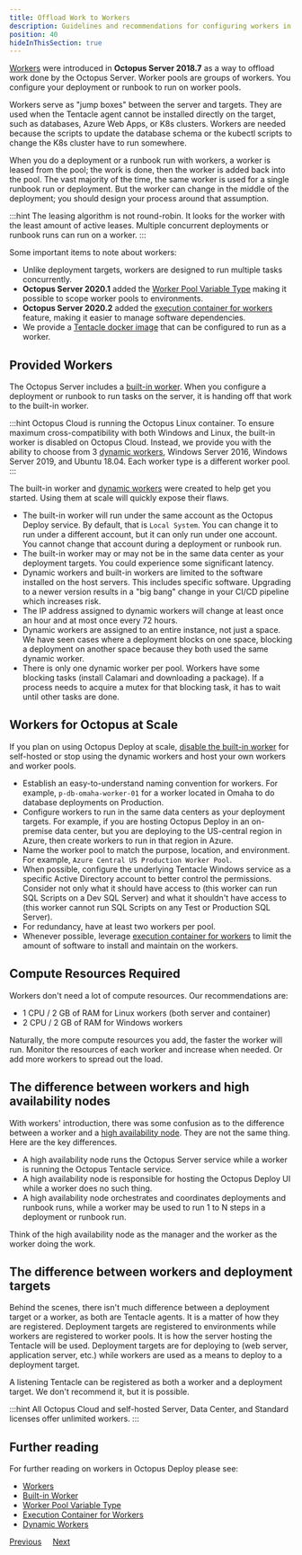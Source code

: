 ```yaml
---
title: Offload Work to Workers
description: Guidelines and recommendations for configuring workers in Octopus Deploy.
position: 40
hideInThisSection: true
---
```


[Workers](/docs/infrastructure/workers/index.md) were introduced in **Octopus Server 2018.7** as a way to offload work done by the Octopus Server.  Worker pools are groups of workers.  You configure your deployment or runbook to run on worker pools.

Workers serve as "jump boxes" between the server and targets.  They are used when the Tentacle agent cannot be installed directly on the target, such as databases, Azure Web Apps, or K8s clusters.  Workers are needed because the scripts to update the database schema or the kubectl scripts to change the K8s cluster have to run somewhere.


When you do a deployment or a runbook run with workers, a worker is leased from the pool; the work is done, then the worker is added back into the pool.  The vast majority of the time, the same worker is used for a single runbook run or deployment.  But the worker can change in the middle of the deployment; you should design your process around that assumption.

:::hint
The leasing algorithm is not round-robin.  It looks for the worker with the least amount of active leases.  Multiple concurrent deployments or runbook runs can run on a worker.
:::

Some important items to note about workers:
- Unlike deployment targets, workers are designed to run multiple tasks concurrently.  
- **Octopus Server 2020.1** added the [Worker Pool Variable Type](/docs/projects/variables/worker-pool-variables.md) making it possible to scope worker pools to environments.
- **Octopus Server 2020.2** added the [execution container for workers](/docs/projects/steps/execution-containers-for-workers/index.md) feature, making it easier to manage software dependencies.
- We provide a [Tentacle docker image](https://hub.docker.com/repository/docker/octopusdeploy/tentacle) that can be configured to run as a worker.

## Provided Workers

The Octopus Server includes a [built-in worker](/docs/infrastructure/workers/built-in-worker.md).  When you configure a deployment or runbook to run tasks on the server, it is handing off that work to the built-in worker.   

:::hint
Octopus Cloud is running the Octopus Linux container.  To ensure maximum cross-compatibility with both Windows and Linux, the built-in worker is disabled on Octopus Cloud.  Instead, we provide you with the ability to choose from 3 [dynamic workers](/docs/infrastructure/workers/dynamic-worker-pools.md), Windows Server 2016, Windows Server 2019, and Ubuntu 18.04.  Each worker type is a different worker pool.
:::

The built-in worker and [dynamic workers](/docs/infrastructure/workers/dynamic-worker-pools.md) were created to help get you started.  Using them at scale will quickly expose their flaws.

- The built-in worker will run under the same account as the Octopus Deploy service.  By default, that is `Local System`.  You can change it to run under a different account, but it can only run under one account.  You cannot change that account during a deployment or runbook run.
- The built-in worker may or may not be in the same data center as your deployment targets.  You could experience some significant latency.
- Dynamic workers and built-in workers are limited to the software installed on the host servers.  This includes specific software.  Upgrading to a newer version results in a "big bang" change in your CI/CD pipeline which increases risk.
- The IP address assigned to dynamic workers will change at least once an hour and at most once every 72 hours. 
- Dynamic workers are assigned to an entire instance, not just a space.  We have seen cases where a deployment blocks on one space, blocking a deployment on another space because they both used the same dynamic worker.
- There is only one dynamic worker per pool.  Workers have some blocking tasks (install Calamari and downloading a package).  If a process needs to acquire a mutex for that blocking task, it has to wait until other tasks are done.

## Workers for Octopus at Scale

If you plan on using Octopus Deploy at scale, [disable the built-in worker](/docs/infrastructure/workers/built-in-worker.md#switching-off-the-built-in-worker) for self-hosted or stop using the dynamic workers and host your own workers and worker pools.

- Establish an easy-to-understand naming convention for workers.  For example, `p-db-omaha-worker-01` for a worker located in Omaha to do database deployments on Production.  
- Configure workers to run in the same data centers as your deployment targets.  For example, if you are hosting Octopus Deploy in an on-premise data center, but you are deploying to the US-central region in Azure, then create workers to run in that region in Azure.  
- Name the worker pool to match the purpose, location, and environment.  For example, `Azure Central US Production Worker Pool`.
- When possible, configure the underlying Tentacle Windows service as a specific Active Directory account to better control the permissions.  Consider not only what it should have access to (this worker can run SQL Scripts on a Dev SQL Server) and what it shouldn't have access to (this worker cannot run SQL Scripts on any Test or Production SQL Server).
- For redundancy, have at least two workers per pool.
- Whenever possible, leverage [execution container for workers](/docs/projects/steps/execution-containers-for-workers/index.md) to limit the amount of software to install and maintain on the workers.

## Compute Resources Required

Workers don't need a lot of compute resources.  Our recommendations are:

- 1 CPU / 2 GB of RAM for Linux workers (both server and container)
- 2 CPU / 2 GB of RAM for Windows workers

Naturally, the more compute resources you add, the faster the worker will run.  Monitor the resources of each worker and increase when needed.  Or add more workers to spread out the load.

## The difference between workers and high availability nodes

With workers' introduction, there was some confusion as to the difference between a worker and a [high availability node](/docs/administration/high-availability/index.md).  They are not the same thing.  Here are the key differences.

- A high availability node runs the Octopus Server service while a worker is running the Octopus Tentacle service.
- A high availability node is responsible for hosting the Octopus Deploy UI while a worker does no such thing.
- A high availability node orchestrates and coordinates deployments and runbook runs, while a worker may be used to run 1 to N steps in a deployment or runbook run.

Think of the high availability node as the manager and the worker as the worker doing the work.

## The difference between workers and deployment targets

Behind the scenes, there isn't much difference between a deployment target or a worker, as both are Tentacle agents.  It is a matter of how they are registered.  Deployment targets are registered to environments while workers are registered to worker pools.  It is how the server hosting the Tentacle will be used.  Deployment targets are for deploying to (web server, application server, etc.) while workers are used as a means to deploy to a deployment target.  

A listening Tentacle can be registered as both a worker and a deployment target.  We don't recommend it, but it is possible.

:::hint
All Octopus Cloud and self-hosted Server, Data Center, and Standard licenses offer unlimited workers.
:::

## Further reading

For further reading on workers in Octopus Deploy please see:

- [Workers](/docs/infrastructure/workers/index.md)
- [Built-in Worker](/docs/infrastructure/workers/built-in-worker.md)
- [Worker Pool Variable Type](/docs/projects/variables/worker-pool-variables.md)
- [Execution Container for Workers](/docs/projects/steps/execution-containers-for-workers/index.md)
- [Dynamic Workers](/docs/infrastructure/workers/dynamic-worker-pools.md)

<span><a class="btn btn-secondary" href="/docs/getting-started/best-practices/environments-and-deployment-targets-and-roles">Previous</a></span>&nbsp;&nbsp;&nbsp;&nbsp;&nbsp;<span><a class="btn btn-success" href="/docs/getting-started/best-practices/project-and-project-groups">Next</a></span>
